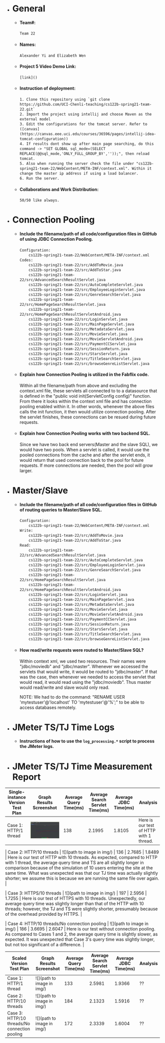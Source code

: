 - # General

  - #### Team#:
        Team 22
  - #### Names:
        Alexander Yi and Elizabeth Wen
  - #### Project 5 Video Demo Link:
        [link]()
  - #### Instruction of deployment:
        1. Clone this repository using `git clone https://github.com/UCI-Chenli-teaching/cs122b-spring21-team-22.git`
        2. Import the project using intellij and choose Maven as the external model
        3. Edit the configurations for the tomcat server. Refer to ([canvas](https://canvas.eee.uci.edu/courses/36596/pages/intellij-idea-tomcat-configuration))
        4. If results dont show up after main page searching, do this command -> "SET GLOBAL sql_mode=(SELECT REPLACE(@@sql_mode,'ONLY_FULL_GROUP_BY',''));", then reload tomcat.
        5. Also when running the server check the file under "cs122b-spring21-team-22/WebContent/META-INF/context.xml". Within it change the master ip address if using a load balancer.
        6. Run the server.
  - #### Collaborations and Work Distribution:
        50/50 like always.

- # Connection Pooling

  - #### Include the filename/path of all code/configuration files in GitHub of using JDBC Connection Pooling.

        Configuration:
            cs122b-spring21-team-22/WebContent/META-INF/context.xml
        Codes:
            cs122b-spring21-team-22/src/AddToMovie.java
            cs122b-spring21-team-22/src/AddToStar.java
            cs122b-spring21-team-22/src/AdvancedSearchResultServlet.java
            cs122b-spring21-team-22/src/AutoCompleteServlet.java
            cs122b-spring21-team-22/src/EmployeeLoginServlet.java
            cs122b-spring21-team-22/src/GenreSearchServlet.java
            cs122b-spring21-team-22/src/HomePageSearchResultServlet.java
            cs122b-spring21-team-22/src/HomePageSearchResultServletAndroid.java
            cs122b-spring21-team-22/src/LoginServlet.java
            cs122b-spring21-team-22/src/MainPageServlet.java
            cs122b-spring21-team-22/src/MetadataServlet.java
            cs122b-spring21-team-22/src/MovieServlet.java
            cs122b-spring21-team-22/src/MovieServletAndroid.java
            cs122b-spring21-team-22/src/PaymentCCServlet.java
            cs122b-spring21-team-22/src/SessionReturn.java
            cs122b-spring21-team-22/src/StarsServlet.java
            cs122b-spring21-team-22/src/TitleSearchServlet.java
            cs122b-spring21-team-22/src/browseGenreListServlet.java

  - #### Explain how Connection Pooling is utilized in the Fabflix code.
    Within all the filename/path from above and excluding the context.xml file, these servlets all connected to to a datasource that is defined in the "public void init(ServletConfig config)" function. From there it looks within the context xml file and has connection pooling enabled within it. In other words, whenever the above files calls the init function, it then would utilize connection pooling. After the servlet finishes, these connections can be resued during future requests.
  - #### Explain how Connection Pooling works with two backend SQL.
    Since we have two back end servers(Master and the slave SQL), we would have two pools. When a servlet is called, it would use the pooled connections from the cache and after the servlet ends, it would return that used connection back to the pool for future requests. If more connections are needed, then the pool will grow larger.

- # Master/Slave

  - #### Include the filename/path of all code/configuration files in GitHub of routing queries to Master/Slave SQL.

        Configuration:
            cs122b-spring21-team-22/WebContent/META-INF/context.xml
        Write:
            cs122b-spring21-team-22/src/AddToMovie.java
            cs122b-spring21-team-22/src/AddToStar.java
        Read:
            cs122b-spring21-team-22/src/AdvancedSearchResultServlet.java
            cs122b-spring21-team-22/src/AutoCompleteServlet.java
            cs122b-spring21-team-22/src/EmployeeLoginServlet.java
            cs122b-spring21-team-22/src/GenreSearchServlet.java
            cs122b-spring21-team-22/src/HomePageSearchResultServlet.java
            cs122b-spring21-team-22/src/HomePageSearchResultServletAndroid.java
            cs122b-spring21-team-22/src/LoginServlet.java
            cs122b-spring21-team-22/src/MainPageServlet.java
            cs122b-spring21-team-22/src/MetadataServlet.java
            cs122b-spring21-team-22/src/MovieServlet.java
            cs122b-spring21-team-22/src/MovieServletAndroid.java
            cs122b-spring21-team-22/src/PaymentCCServlet.java
            cs122b-spring21-team-22/src/SessionReturn.java
            cs122b-spring21-team-22/src/StarsServlet.java
            cs122b-spring21-team-22/src/TitleSearchServlet.java
            cs122b-spring21-team-22/src/browseGenreListServlet.java

  - #### How read/write requests were routed to Master/Slave SQL?

    Within context xml, we used two resources. Their names were "jdbc/moviedb" and "jdbc/master". Whenever we accessed the servlets that would write, it would be routed to "jdbc/master". If that was the case, then whenever we needed to access the servlet that would read, it would read using the "jdbc/moviedb". Thus master would read/write and slave would only read.

    NOTE: We had to do the command: "RENAME USER 'mytestuser'@'localhost' TO 'mytestuser'@'%';" to be able to access databases remotely.

- # JMeter TS/TJ Time Logs

  - #### Instructions of how to use the `log_processing.*` script to process the JMeter logs.

- # JMeter TS/TJ Time Measurement Report

| **Single-instance Version Test Plan** | **Graph Results Screenshot** | **Average Query Time(ms)** | **Average Search Servlet Time(ms)** | **Average JDBC Time(ms)** | **Analysis**                            |
| ------------------------------------- | ---------------------------- | -------------------------- | ----------------------------------- | ------------------------- | --------------------------------------- |
| Case 1: HTTP/1 thread                 | ![Link](/IMG/HTTP_1_Thread.png)   | 138                        | 2.1995                              | 1.8105                    | Here is our test of HTTP with 1 thread. |

| Case 2: HTTP/10 threads | ![](path to image in img/) | 136 | 2.7685 | 1.8489 | Here is our test of HTTP with 10 threads. As expected, compared to HTTP with 1 thread, the average query time and TS are all slightly longer in comparison because of the simulation of 10 users entering the site at the same time. What was unexpected was that our TJ time was actually slightly shorter; we assume this is because we are running the same file over again. |

| Case 3: HTTPS/10 threads | ![](path to image in img/) | 197 | 2.5956 | 1.7255 | Here is our test of HTTPS with 10 threads. Unexpectedly, our average query time was slightly longer than that of the HTTP with 10 threads; however, the TJ and TS were slightly shorter, presumably because of the overhead provided by HTTPS. |

| Case 4: HTTP/10 threads/No connection pooling | ![](path to image in img/) | 186 | 3.6695 | 2.6047 | Here is our test without connection pooling. As compared to Cases 1 and 2, the average query time is slightly slower, as expected. It was unexpected that Case 3's query time was slightly longer, but not too significant of a difference. |

| **Scaled Version Test Plan**                  | **Graph Results Screenshot** | **Average Query Time(ms)** | **Average Search Servlet Time(ms)** | **Average JDBC Time(ms)** | **Analysis** |
| --------------------------------------------- | ---------------------------- | -------------------------- | ----------------------------------- | ------------------------- | ------------ |
| Case 1: HTTP/1 thread                         | ![](path to image in img/)   | 133                        | 2.5981                              | 1.9366                    | ??           |
| Case 2: HTTP/10 threads                       | ![](path to image in img/)   | 184                        | 2.1323                              | 1.5916                    | ??           |
| Case 3: HTTP/10 threads/No connection pooling | ![](path to image in img/)   | 172                        | 2.3339                              | 1.6004                    | ??           |
